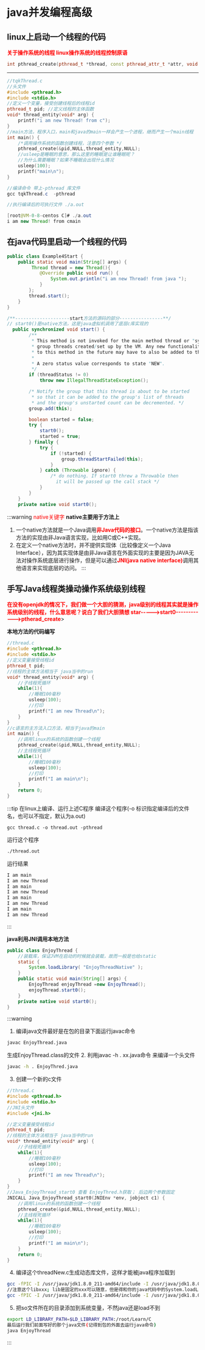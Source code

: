 # java并发编程高级

## linux上启动一个线程的代码

<font color='red'>**关于操作系统的线程 linux操作系统的线程控制原语**</font>

``` cpp
int pthread_create(pthread_t *thread, const pthread_attr_t *attr, void *(*start_routine) (void *), void *arg);
```
---------------------------

```cpp
//tqkThread.c
//头文件 
#include <pthread.h> 
#include <stdio.h> 
//定义一个变量，接受创建线程后的线程id 
pthread_t pid; //定义线程的主体函数
void* thread_entity(void* arg) {
    printf("i am new Thread! from c"); 
}
//main方法，程序入口，main和java的main一样会产生一个进程，继而产生一个main线程 
int main() {
    /*调用操作系统的函数创建线程，注意四个参数 */
    pthread_create(&pid,NULL,thread_entity,NULL); 
    //usleep是睡眠的意思，那么这里的睡眠是让谁睡眠呢？ 
    //为什么需要睡眠？如果不睡眠会出现什么情况 
    usleep(100); 
    printf("main\n"); 
}
```
```java
//编译命令 带上-pthread 库文件
gcc tqkThread.c  -pthread

//执行编译后的可执行文件 ./a.out

[root@VM-0-8-centos C]# ./a.out
i am new Thread! from cmain

```

## 在java代码里启动一个线程的代码

```java
public class Example4Start { 
    public static void main(String[] args) {
         Thread thread = new Thread(){
            @Override public void run() {
                System.out.println("i am new Thread! from java ");
            } 
        };
        thread.start(); 
    } 
}

/**--------------------start方法的源码的部分----------------**/
// start0()是native方法，这是java虚拟机调用了底层c库实现的
  public synchronized void start() {
        /**
         * This method is not invoked for the main method thread or "system"
         * group threads created/set up by the VM. Any new functionality added
         * to this method in the future may have to also be added to the VM.
         *
         * A zero status value corresponds to state "NEW".
         */
        if (threadStatus != 0)
            throw new IllegalThreadStateException();

        /* Notify the group that this thread is about to be started
         * so that it can be added to the group's list of threads
         * and the group's unstarted count can be decremented. */
        group.add(this);

        boolean started = false;
        try {
            start0();
            started = true;
        } finally {
            try {
                if (!started) {
                    group.threadStartFailed(this);
                }
            } catch (Throwable ignore) {
                /* do nothing. If start0 threw a Throwable then
                  it will be passed up the call stack */
            }
        }
    }
    private native void start0();
```

:::warning <font color='red'>native关键字</font>
**native主要用于方法上**    
1. 一个native方法就是一个Java调用<font color='red'>**非Java代码的接口**</font>。一个native方法是指该方法的实现由非Java语言实现，比如用C或C++实现。
2. 在定义一个native方法时，并不提供实现体（比较像定义一个Java Interface），因为其实现体是由非Java语言在外面实现的主要是因为JAVA无法对操作系统底层进行操作，但是可以通过<font color='red'><strong>JNI(java native interface)</strong></font>调用其他语言来实现底层的访问。
:::


## 手写Java线程类操动操作系统级别线程

<font color='red'><strong>在没有openjdk的情况下，我们做一个大胆的猜测，java级别的线程其实就是操作系统级别的线程，什么意思呢？说白了我们大胆猜想 star----->start0------------>ptherad_create</strong></font>>

**本地方法的代码编写**

```cpp
//thread.c
#include <pthread.h> 
#include <stdio.h> 
//定义变量接受线程id 
pthread_t pid; 
//线程的主体方法相当于 java当中的run 
void* thread_entity(void* arg) { 
    //子线程死循环 
    while(1){ 
        //睡眠100毫秒 
        usleep(100); 
        //打印 
        printf("I am new Thread\n"); 
    } 
}
//c语言的主方法入口方法，相当于java的main 
int main() { 
    //调用linux的系统的函数创建一个线程 
    pthread_create(&pid,NULL,thread_entity,NULL); 
    //主线程死循环 
    while(1){ 
        //睡眠100毫秒 
        usleep(100); 
        //打印 
        printf("I am main\n"); 
    }
    return 0;
}
```

:::tip 在linux上编译、运行上述C程序
编译这个程序(-o 标识指定编译后的文件名，也可以不指定，默认为a.out)
```shell
gcc thread.c -o thread.out -pthread
```
运行这个程序
```bash
./thread.out
```
运行结果
```bash
I am main
I am new Thread
I am main
I am new Thread
I am main
I am new Thread
I am main
I am new Thread
```
:::


**java利用JNI调用本地方法**
```java
public class EnjoyThread { 
    //装载库，保证JVM在启动的时候就会装载，故而一般是也给static 
    static { 
        System.loadLibrary( "EnjoyThreadNative" ); 
    }
    public static void main(String[] args) { 
        EnjoyThread enjoyThread =new EnjoyThread();
        enjoyThread.start0(); 
    }
    private native void start0(); 
}
```

:::warning
1. 编译java文件最好是在包的目录下面运行javac命令
```bash
javac EnjoyThread.java
```
生成EnjoyThread.class的文件
2. 利用javac -h . xx.java命令 来编译一个头文件
```bash
javac -h . EnjoyThred.java
```
3. 创建一个新的c文件

```cpp
//thread.c
#include <pthread.h>
#include <stdio.h>
//JNI头文件
#include <jni.h>

//定义变量接受线程id
pthread_t pid;
//线程的主体方法相当于 java当中的run
void* thread_entity(void* arg) {
    //子线程死循环
    while(1){
        //睡眠100毫秒
        usleep(100);
        //打印
        printf("I am new Thread\n");
    }
}
//Java_EnjoyThread_start0 查看 EnjoyThred.h获取； 后边两个参数固定
JNICALL Java_EnjoyThread_start0(JNIEnv *env, jobject c1) {
    //调用linux的系统的函数创建一个线程
    pthread_create(&pid,NULL,thread_entity,NULL);
    //主线程死循环
    while(1){
        //睡眠100毫秒
        usleep(100);
        //打印
        printf("I am main\n");
    }
    return 0;
}
```

4. 编译这个threadNew.c生成动态库文件，这样才能被java程序加载到

```bash 
gcc -fPIC -I /usr/java/jdk1.8.0_211-amd64/include -I /usr/java/jdk1.8.0_211-amd64/include/linux -shared -o libxxx.so threadNew.c
//注意这个libxxx; lib是固定的xxx可以随意，但是得和你的java代码中的System.loadLibrary( "xxx" );对应
gcc -fPIC -I /usr/java/jdk1.8.0_211-amd64/include -I /usr/java/jdk1.8.0_211-amd64/include/linux -shared -o libEnjoyThreadNative.so threadNew.c
```
5. 把so文件所在的目录添加到系统变量，不然java还是load不到

```bash
export LD_LIBRARY_PATH=$LD_LIBRARY_PATH:/root/Learn/C
最后运行我们前面写好的那个java文件(记得到包的外面去运行java命令)
java EnjoyThread
```
:::
<!-- # 1.什么是线程安全问题
# 2.如何解决线程安全的问题
# 3.synchronized锁的基本用法
# 4.synchronized死锁问题
# 5.springmvc 接口中使用 如何保证线程安全问题
# 6.多线程之间如何实现通讯
# 7.wait/notify/notifyAll基本用法
# 8.多线程通讯实现生产者与消费者
# 9.Join与sleep之间的区别
# 10.Join底层是如何执行的
# 11.三个线程 T1，T2，T3，怎么确保它们按顺序执行？
# 12.线程间通讯
# 13.volatile关键字是否能保证线程安全 -->
